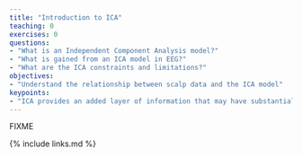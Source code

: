 ```yaml
---
title: "Introduction to ICA"
teaching: 0
exercises: 0
questions:
- "What is an Independent Component Analysis model?"
- "What is gained from an ICA model in EEG?"
- "What are the ICA constraints and limitations?"
objectives:
- "Understand the relationship between scalp data and the ICA model"
keypoints:
- "ICA provides an added layer of information that may have substantial benefits for interpretting EEG"
---
```

FIXME

{% include links.md %}

